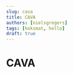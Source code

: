 ```yaml
---
slug: cava
title: CAVA
authors: [nielsgregers]
tags: [koksmat, hello]
draft: true
---
```


# CAVA






